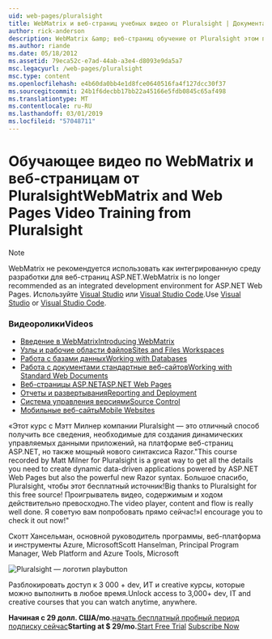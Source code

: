 ```yaml
---
uid: web-pages/pluralsight
title: WebMatrix и веб-страниц учебных видео от Pluralsight | Документация Майкрософт
author: rick-anderson
description: WebMatrix &amp; веб-страниц обучение от Pluralsight этом подробном курсе вы получите приступить к работе с WebMatrix и ASP.NET Web Pages. Он охватывает everythi...
ms.author: riande
ms.date: 05/18/2012
ms.assetid: 79eca52c-e7ad-44ab-a3e4-d8093e9da5a7
msc.legacyurl: /web-pages/pluralsight
msc.type: content
ms.openlocfilehash: e4b60da0bb4e1d8fce0640516fa4f127dcc30f37
ms.sourcegitcommit: 24b1f6decbb17bb22a45166e5fdb0845c65af498
ms.translationtype: MT
ms.contentlocale: ru-RU
ms.lasthandoff: 03/01/2019
ms.locfileid: "57048711"
---
```

<a name="webmatrix-and-web-pages-video-training-from-pluralsight"></a><span data-ttu-id="f4455-104">Обучающее видео по WebMatrix и веб-страницам от Pluralsight</span><span class="sxs-lookup"><span data-stu-id="f4455-104">WebMatrix and Web Pages Video Training from Pluralsight</span></span>
====================

> [!NOTE] 
> <span data-ttu-id="f4455-105">WebMatrix не рекомендуется использовать как интегрированную среду разработки для веб-страниц ASP.NET.</span><span class="sxs-lookup"><span data-stu-id="f4455-105">WebMatrix is no longer recommended as an integrated development environment for ASP.NET Web Pages.</span></span> <span data-ttu-id="f4455-106">Используйте [Visual Studio](xref:aspnet/web-pages/overview/getting-started/program-asp-net-web-pages-in-visual-studio) или [Visual Studio Code](https://code.visualstudio.com/).</span><span class="sxs-lookup"><span data-stu-id="f4455-106">Use [Visual Studio](xref:aspnet/web-pages/overview/getting-started/program-asp-net-web-pages-in-visual-studio) or [Visual Studio Code](https://code.visualstudio.com/).</span></span>

### <a name="videos"></a><span data-ttu-id="f4455-107">Видеоролики</span><span class="sxs-lookup"><span data-stu-id="f4455-107">Videos</span></span>

- [<span data-ttu-id="f4455-108">Введение в WebMatrix</span><span class="sxs-lookup"><span data-stu-id="f4455-108">Introducing WebMatrix</span></span>](https://pluralsight.com/training/Player?author=matt-milner&name=webmatrix-introduction-m1&mode=live&clip=0&course=webmatrix-introduction)
- [<span data-ttu-id="f4455-109">Узлы и рабочие области файлов</span><span class="sxs-lookup"><span data-stu-id="f4455-109">Sites and Files Workspaces</span></span>](https://pluralsight.com/training/Player?author=matt-milner&name=webmatrix-introduction-m2&mode=live&clip=0&course=webmatrix-introduction)
- [<span data-ttu-id="f4455-110">Работа с базами данных</span><span class="sxs-lookup"><span data-stu-id="f4455-110">Working with Databases</span></span>](https://pluralsight.com/training/Player?author=matt-milner&name=webmatrix-introduction-m3&mode=live&clip=0&course=webmatrix-introduction)
- [<span data-ttu-id="f4455-111">Работа с документами стандартные веб-сайтов</span><span class="sxs-lookup"><span data-stu-id="f4455-111">Working with Standard Web Documents</span></span>](https://pluralsight.com/training/Player?author=matt-milner&name=webmatrix-introduction-m4&mode=live&clip=0&course=webmatrix-introduction)
- [<span data-ttu-id="f4455-112">Веб-страницы ASP.NET</span><span class="sxs-lookup"><span data-stu-id="f4455-112">ASP.NET Web Pages</span></span>](https://pluralsight.com/training/Player?author=matt-milner&name=webmatrix-introduction-m5&mode=live&clip=0&course=webmatrix-introduction)
- [<span data-ttu-id="f4455-113">Отчеты и развертывания</span><span class="sxs-lookup"><span data-stu-id="f4455-113">Reporting and Deployment</span></span>](https://pluralsight.com/training/Player?author=matt-milner&name=webmatrix-introduction-m8&mode=live&clip=0&course=webmatrix-introduction)
- [<span data-ttu-id="f4455-114">Система управления версиями</span><span class="sxs-lookup"><span data-stu-id="f4455-114">Source Control</span></span>](https://pluralsight.com/training/Player?author=matt-milner&name=webmatrix-introduction-m9&mode=live&clip=0&course=webmatrix-introduction)
- [<span data-ttu-id="f4455-115">Мобильные веб-сайты</span><span class="sxs-lookup"><span data-stu-id="f4455-115">Mobile Websites</span></span>](https://pluralsight.com/training/Player?author=matt-milner&name=webmatrix-introduction-m10&mode=live&clip=0&course=webmatrix-introduction)


<span data-ttu-id="f4455-116">«Этот курс с Мэтт Милнер компании Pluralsight — это отличный способ получить все сведения, необходимые для создания динамических управляемых данными приложений, на платформе веб-страниц ASP.NET, но также мощный нового синтаксиса Razor.</span><span class="sxs-lookup"><span data-stu-id="f4455-116">"This course recorded by Matt Milner for Pluralsight is a great way to get all the details you need to create dynamic data-driven applications powered by ASP.NET Web Pages but also the powerful new Razor syntax.</span></span> <span data-ttu-id="f4455-117">Большое спасибо, Pluralsight, чтобы этот бесплатный источник!</span><span class="sxs-lookup"><span data-stu-id="f4455-117">Big thanks to Pluralsight for this free source!</span></span> <span data-ttu-id="f4455-118">Проигрыватель видео, содержимым и ходом действительно превосходно.</span><span class="sxs-lookup"><span data-stu-id="f4455-118">The video player, content and flow is really well done.</span></span> <span data-ttu-id="f4455-119">Я советую вам попробовать прямо сейчас!»</span><span class="sxs-lookup"><span data-stu-id="f4455-119">I encourage you to check it out now!"</span></span>

<span data-ttu-id="f4455-120">Скотт Хансельман, основной руководитель программы, веб-платформа и инструменты Azure, Microsoft</span><span class="sxs-lookup"><span data-stu-id="f4455-120">Scott Hanselman, Principal Program Manager, Web Platform and Azure Tools, Microsoft</span></span>


![Pluralsight — логотип playbutton](pluralsight/_static/image1.png)

<span data-ttu-id="f4455-122">Разблокировать доступ к 3 000 + dev, ИТ и creative курсы, которые можно выполнить в любое время.</span><span class="sxs-lookup"><span data-stu-id="f4455-122">Unlock access to 3,000+ dev, IT and creative courses that you can watch anytime, anywhere.</span></span>

<span data-ttu-id="f4455-123">**Начиная с 29 долл. США/mo.**[начать бесплатный пробный период](https://pluralsight.com/microsoft/olt/subscribe/SubscriptionRedirector.aspx?freetrial=true&amp;utm_source=microsoft&amp;utm_medium=sponsored-page&amp;utm_content=webmatrix&amp;utm_campaign=microsoft-sponsored-course) [подписку сейчас](https://pluralsight.com/microsoft/OLT/subscriptions.aspx?utm_source=microsoft&amp;utm_medium=sponsored-page&amp;utm_content=webmatrix&amp;utm_campaign=microsoft-sponsored-course)</span><span class="sxs-lookup"><span data-stu-id="f4455-123">**Starting at $ 29/mo.**[Start Free Trial](https://pluralsight.com/microsoft/olt/subscribe/SubscriptionRedirector.aspx?freetrial=true&amp;utm_source=microsoft&amp;utm_medium=sponsored-page&amp;utm_content=webmatrix&amp;utm_campaign=microsoft-sponsored-course) [Subscribe Now](https://pluralsight.com/microsoft/OLT/subscriptions.aspx?utm_source=microsoft&amp;utm_medium=sponsored-page&amp;utm_content=webmatrix&amp;utm_campaign=microsoft-sponsored-course)</span></span>
